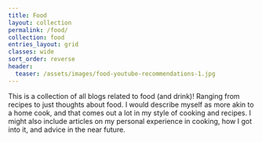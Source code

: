 ```yaml
---
title: Food
layout: collection
permalink: /food/
collection: food
entries_layout: grid
classes: wide
sort_order: reverse
header:
  teaser: /assets/images/food-youtube-recommendations-1.jpg
---
```


This is a collection of all blogs related to food (and drink)! Ranging from recipes to just thoughts about food. I would describe myself as more akin to a home cook, and that comes out a lot in my style of cooking and recipes. I might also include articles on my personal experience in cooking, how I got into it, and advice in the near future.
